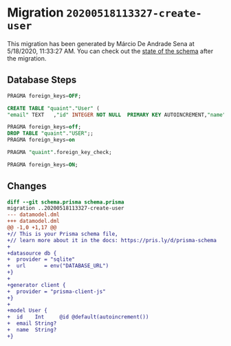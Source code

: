 # Migration `20200518113327-create-user`

This migration has been generated by Márcio De Andrade Sena at 5/18/2020, 11:33:27 AM.
You can check out the [state of the schema](./schema.prisma) after the migration.

## Database Steps

```sql
PRAGMA foreign_keys=OFF;

CREATE TABLE "quaint"."User" (
"email" TEXT   ,"id" INTEGER NOT NULL  PRIMARY KEY AUTOINCREMENT,"name" TEXT   )

PRAGMA foreign_keys=off;
DROP TABLE "quaint"."USER";;
PRAGMA foreign_keys=on

PRAGMA "quaint".foreign_key_check;

PRAGMA foreign_keys=ON;
```

## Changes

```diff
diff --git schema.prisma schema.prisma
migration ..20200518113327-create-user
--- datamodel.dml
+++ datamodel.dml
@@ -1,0 +1,17 @@
+// This is your Prisma schema file,
+// learn more about it in the docs: https://pris.ly/d/prisma-schema
+
+datasource db {
+  provider = "sqlite"
+  url      = env("DATABASE_URL")
+}
+
+generator client {
+  provider = "prisma-client-js"
+}
+
+model User {
+  id    Int     @id @default(autoincrement())
+  email String?
+  name  String?
+}
```


